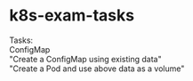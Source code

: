 # k8s-exam-tasks
Tasks: \
ConfigMap \
"Create a ConfigMap using existing data" \
"Create a Pod and use above data as a volume"

